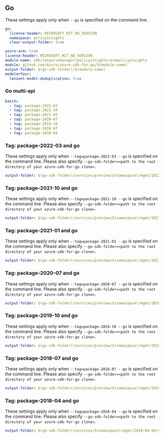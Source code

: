 ## Go

These settings apply only when `--go` is specified on the command line.

``` yaml $(go)
go:
  license-header: MICROSOFT_MIT_NO_VERSION
  namespace: policyinsights
  clear-output-folder: true
```

```yaml $(go) && $(track2)
azure-arm: true
license-header: MICROSOFT_MIT_NO_VERSION
module-name: sdk/resourcemanager/policyinsights/armpolicyinsights
module: github.com/Azure/azure-sdk-for-go/$(module-name)
output-folder: $(go-sdk-folder)/$(module-name)
modelerfour:
  lenient-model-deduplication: true
```

### Go multi-api

``` yaml $(go) && $(multiapi)
batch:
  - tag: package-2022-03
  - tag: package-2021-10
  - tag: package-2021-01
  - tag: package-2020-07
  - tag: package-2019-10
  - tag: package-2018-07
  - tag: package-2018-04
```

### Tag: package-2022-03 and go

These settings apply only when `--tag=package-2022-03 --go` is specified on the command line.
Please also specify `--go-sdk-folder=<path to the root directory of your azure-sdk-for-go clone>`.

``` yaml $(tag) == 'package-2022-03' && $(go)
output-folder: $(go-sdk-folder)/services/preview/$(namespace)/mgmt/2022-03-01/$(namespace)
```

### Tag: package-2021-10 and go

These settings apply only when `--tag=package-2021-10 --go` is specified on the command line.
Please also specify `--go-sdk-folder=<path to the root directory of your azure-sdk-for-go clone>`.

``` yaml $(tag) == 'package-2021-10' && $(go)
output-folder: $(go-sdk-folder)/services/preview/$(namespace)/mgmt/2021-10-01/$(namespace)
```

### Tag: package-2021-01 and go

These settings apply only when `--tag=package-2021-01 --go` is specified on the command line.
Please also specify `--go-sdk-folder=<path to the root directory of your azure-sdk-for-go clone>`.

``` yaml $(tag) == 'package-2021-01' && $(go)
output-folder: $(go-sdk-folder)/services/preview/$(namespace)/mgmt/2021-01-01-preview/$(namespace)
```

### Tag: package-2020-07 and go

These settings apply only when `--tag=package-2020-07 --go` is specified on the command line.
Please also specify `--go-sdk-folder=<path to the root directory of your azure-sdk-for-go clone>`.

``` yaml $(tag) == 'package-2020-07' && $(go)
output-folder: $(go-sdk-folder)/services/preview/$(namespace)/mgmt/2020-07-01-preview/$(namespace)
```

### Tag: package-2019-10 and go

These settings apply only when `--tag=package-2019-10 --go` is specified on the command line.
Please also specify `--go-sdk-folder=<path to the root directory of your azure-sdk-for-go clone>`.

``` yaml $(tag) == 'package-2019-10' && $(go)
output-folder: $(go-sdk-folder)/services/preview/$(namespace)/mgmt/2019-10-01-preview/$(namespace)
```

### Tag: package-2018-07 and go

These settings apply only when `--tag=package-2018-07 --go` is specified on the command line.
Please also specify `--go-sdk-folder=<path to the root directory of your azure-sdk-for-go clone>`.

``` yaml $(tag) == 'package-2018-07' && $(go)
output-folder: $(go-sdk-folder)/services/preview/$(namespace)/mgmt/2018-07-01-preview/$(namespace)
```

### Tag: package-2018-04 and go

These settings apply only when `--tag=package-2018-04 --go` is specified on the command line.
Please also specify `--go-sdk-folder=<path to the root directory of your azure-sdk-for-go clone>`.

``` yaml $(tag) == 'package-2018-04' && $(go)
output-folder: $(go-sdk-folder)/services/$(namespace)/mgmt/2018-04-04/$(namespace)
```

